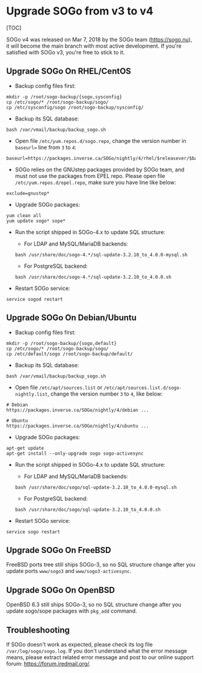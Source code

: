 # Upgrade SOGo from v3 to v4

[TOC]

SOGo v4 was released on Mar 7, 2018 by the SOGo team (<https://sogo.nu>), it
will become the main branch with most active development.
If you're satisfied with SOGo v3, you're free to stick to it.

## Upgrade SOGo On RHEL/CentOS

* Backup config files first:

```
mkdir -p /root/sogo-backup/{sogo,sysconfig}
cp /etc/sogo/* /root/sogo-backup/sogo/
cp /etc/sysconfig/sogo /root/sogo-backup/sysconfig/
```

* Backup its SQL database:

```
bash /var/vmail/backup/backup_sogo.sh
```

* Open file `/etc/yum.repos.d/sogo.repo`, change the version number in
  `baseurl=` line from `3` to `4`:

```
baseurl=https://packages.inverse.ca/SOGo/nightly/4/rhel/$releasever/$basearch/
```

* SOGo relies on the GNUstep packages provided by SOGo team, and must not use
  the packages from EPEL repo. Please open file `/etc/yum.repos.d/epel.repo`,
  make sure you have line like below:

```
exclude=gnustep*
```

* Upgrade SOGo packages:

```
yum clean all
yum update sogo* sope*
```

* Run the script shipped in SOGo-4.x to update SQL structure:
    * For LDAP and MySQL/MariaDB backends:

    ```
    bash /usr/share/doc/sogo-4.*/sql-update-3.2.10_to_4.0.0-mysql.sh
    ```

    * For PostgreSQL backend:

    ```bash /usr/share/doc/sogo-4.*/sql-update-3.2.10_to_4.0.0.sh```

* Restart SOGo service:

```
service sogod restart
```

## Upgrade SOGo On Debian/Ubuntu

* Backup config files first:

```
mkdir -p /root/sogo-backup/{sogo,default}
cp /etc/sogo/* /root/sogo-backup/sogo/
cp /etc/default/sogo /root/sogo-backup/default/
```

* Backup its SQL database:

```
bash /var/vmail/backup/backup_sogo.sh
```

* Open file `/etc/apt/sources.list` or `/etc/apt/sources.list.d/sogo-nightly.list`,
  change the version number `3` to `4`, like below:

```
# Debian
https://packages.inverse.ca/SOGo/nightly/4/debian ...

# Ubuntu
https://packages.inverse.ca/SOGo/nightly/4/ubuntu ...
```

* Upgrade SOGo packages:

```
apt-get update
apt-get install --only-upgrade sogo sogo-activesync
```

* Run the script shipped in SOGo-4.x to update SQL structure:
    * For LDAP and MySQL/MariaDB backends:

    ```
    bash /usr/share/doc/sogo/sql-update-3.2.10_to_4.0.0-mysql.sh
    ```

    * For PostgreSQL backend:

    ```bash /usr/share/doc/sogo/sql-update-3.2.10_to_4.0.0.sh```

* Restart SOGo service:

```
service sogo restart
```

## Upgrade SOGo On FreeBSD

FreeBSD ports tree still ships SOGo-3, so no SQL structure change after you
update ports `www/sogo3` and `www/sogo3-activesync`.

## Upgrade SOGo On OpenBSD

OpenBSD 6.3 still ships SOGo-3, so no SQL structure change after you update
sogo/sope packages with `pkg_add` command.

## Troubleshooting

If SOGo doesn't work as expected, please check its log file
`/var/log/sogo/sogo.log`. If you don't understand what the error message means,
please extract related error message and post to our online support forum:
<https://forum.iredmail.org/>.
